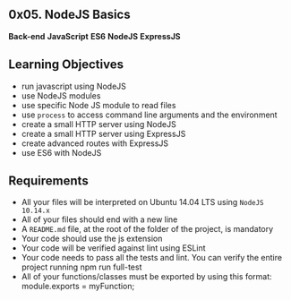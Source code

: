 ## 0x05. NodeJS Basics
**Back-end**
**JavaScript**
**ES6**
**NodeJS**
**ExpressJS**

## Learning Objectives
- run javascript using NodeJS
- use NodeJS modules
- use specific Node JS module to read files
- use `process` to access command line arguments and the environment
- create a small HTTP server using NodeJS
- create a small HTTP server using ExpressJS
- create advanced routes with ExpressJS
- use ES6 with NodeJS


## Requirements
- All your files will be interpreted on Ubuntu 14.04 LTS using `NodeJS 10.14.x`
- All of your files should end with a new line
- A `README.md` file, at the root of the folder of the project, is mandatory
- Your code should use the js extension
- Your code will be verified against lint using ESLint
- Your code needs to pass all the tests and lint. You can verify the entire project running npm run full-test
- All of your functions/classes must be exported by using this format: module.exports = myFunction;
